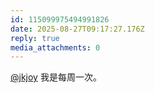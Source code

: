 ```yaml
---
id: 115099975494991826
date: 2025-08-27T09:17:27.176Z
reply: true
media_attachments: 0
---
```


[@jkjoy](https://jiong.us/@jkjoy) 我是每周一次。

